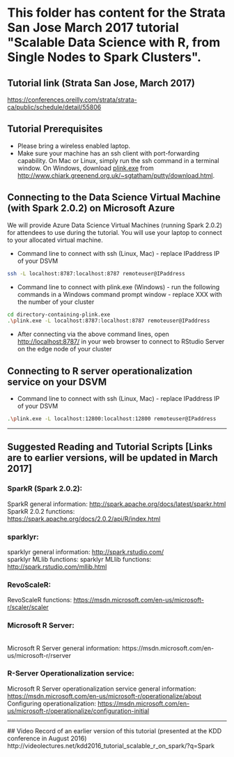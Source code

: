 # This folder has content for the Strata San Jose March 2017 tutorial "Scalable Data Science with R, from Single Nodes to Spark Clusters".

## Tutorial link (Strata San Jose, March 2017)
https://conferences.oreilly.com/strata/strata-ca/public/schedule/detail/55806

## Tutorial Prerequisites
* Please bring a wireless enabled laptop.
* Make sure your machine has an ssh client with port-forwarding capability. On Mac or Linux, simply run the ssh command in a terminal window.
On Windows, download [plink.exe](https://the.earth.li/~sgtatham/putty/latest/x86/plink.exe)
from http://www.chiark.greenend.org.uk/~sgtatham/putty/download.html.

## Connecting to the Data Science Virtual Machine (with Spark 2.0.2) on Microsoft Azure
We will provide Azure Data Science Virtual Machines (running Spark 2.0.2) for attendees to use during the tutorial. You will use your laptop to connect to your allocated virtual machine.

* Command line to connect with ssh (Linux, Mac) - replace IPaddress IP of your DSVM
```bash
ssh -L localhost:8787:localhost:8787 remoteuser@IPaddress
```
* Command line to connect with plink.exe (Windows) - run the following commands in a Windows command prompt window - replace XXX with the number of your cluster
```bash
cd directory-containing-plink.exe
.\plink.exe -L localhost:8787:localhost:8787 remoteuser@IPaddress
```
* After connecting via the above command lines, open [http://localhost:8787/](http://localhost:8787/) in your web browser to connect to RStudio Server on the edge node of your cluster

## Connecting to R server operationalization service on your DSVM
* Command line to connect with ssh (Linux, Mac) - replace IPaddress IP of your DSVM
```bash
.\plink.exe -L localhost:12800:localhost:12800 remoteuser@IPaddress
```
<hr>

## Suggested Reading and Tutorial Scripts [Links are to earlier versions, will be updated in March 2017]

### SparkR (Spark 2.0.2): <br>
SparkR general information: http://spark.apache.org/docs/latest/sparkr.html
<br>
SparkR 2.0.2 functions: https://spark.apache.org/docs/2.0.2/api/R/index.html

### sparklyr: <br>
sparklyr general information: http://spark.rstudio.com/
<br>
sparklyr MLlib functions: sparklyr MLlib functions: http://spark.rstudio.com/mllib.html

### RevoScaleR: <br>
RevoScaleR functions: https://msdn.microsoft.com/en-us/microsoft-r/scaler/scaler

### Microsoft R Server: 
<br>
Microsoft R Server general information: https://msdn.microsoft.com/en-us/microsoft-r/rserver

### R-Server Operationalization service: <br>
Microsoft R Server operationalization service general information: https://msdn.microsoft.com/en-us/microsoft-r/operationalize/about
<br>
Configuring operationalization: https://msdn.microsoft.com/en-us/microsoft-r/operationalize/configuration-initial
<br>
<hr>
## Video Record of an earlier version of this tutorial (presented at the KDD conference in August 2016)
http://videolectures.net/kdd2016_tutorial_scalable_r_on_spark/?q=Spark
